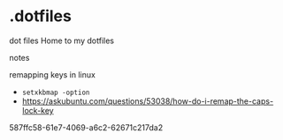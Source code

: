 # .dotfiles
dot files
Home to my dotfiles


notes

remapping keys in linux
- `setxkbmap -option`
- https://askubuntu.com/questions/53038/how-do-i-remap-the-caps-lock-key

587ffc58-61e7-4069-a6c2-62671c217da2
